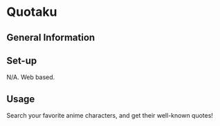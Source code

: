 # Quotaku

## General Information


## Set-up
N/A. Web based. 

## Usage
Search your favorite anime characters, and get their well-known quotes! 
